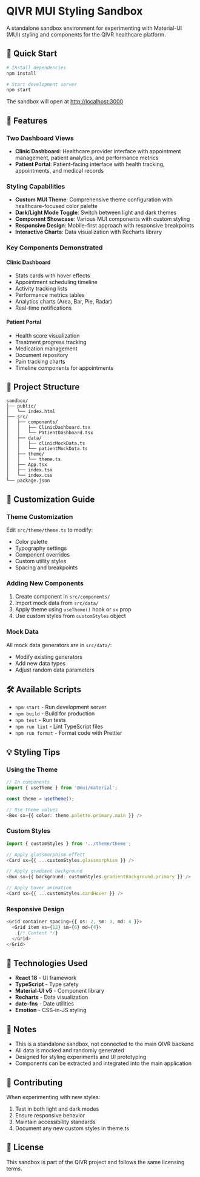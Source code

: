# QIVR MUI Styling Sandbox

A standalone sandbox environment for experimenting with Material-UI (MUI) styling and components for the QIVR healthcare platform.

## 🚀 Quick Start

```bash
# Install dependencies
npm install

# Start development server
npm start
```

The sandbox will open at [http://localhost:3000](http://localhost:3000)

## 🎨 Features

### Two Dashboard Views
- **Clinic Dashboard**: Healthcare provider interface with appointment management, patient analytics, and performance metrics
- **Patient Portal**: Patient-facing interface with health tracking, appointments, and medical records

### Styling Capabilities
- **Custom MUI Theme**: Comprehensive theme configuration with healthcare-focused color palette
- **Dark/Light Mode Toggle**: Switch between light and dark themes
- **Component Showcase**: Various MUI components with custom styling
- **Responsive Design**: Mobile-first approach with responsive breakpoints
- **Interactive Charts**: Data visualization with Recharts library

### Key Components Demonstrated

#### Clinic Dashboard
- Stats cards with hover effects
- Appointment scheduling timeline
- Activity tracking lists
- Performance metrics tables
- Analytics charts (Area, Bar, Pie, Radar)
- Real-time notifications

#### Patient Portal
- Health score visualization
- Treatment progress tracking
- Medication management
- Document repository
- Pain tracking charts
- Timeline components for appointments

## 📁 Project Structure

```
sandbox/
├── public/
│   └── index.html
├── src/
│   ├── components/
│   │   ├── ClinicDashboard.tsx
│   │   └── PatientDashboard.tsx
│   ├── data/
│   │   ├── clinicMockData.ts
│   │   └── patientMockData.ts
│   ├── theme/
│   │   └── theme.ts
│   ├── App.tsx
│   ├── index.tsx
│   └── index.css
└── package.json
```

## 🎯 Customization Guide

### Theme Customization

Edit `src/theme/theme.ts` to modify:
- Color palette
- Typography settings
- Component overrides
- Custom utility styles
- Spacing and breakpoints

### Adding New Components

1. Create component in `src/components/`
2. Import mock data from `src/data/`
3. Apply theme using `useTheme()` hook or `sx` prop
4. Use custom styles from `customStyles` object

### Mock Data

All mock data generators are in `src/data/`:
- Modify existing generators
- Add new data types
- Adjust random data parameters

## 🛠️ Available Scripts

- `npm start` - Run development server
- `npm build` - Build for production
- `npm test` - Run tests
- `npm run lint` - Lint TypeScript files
- `npm run format` - Format code with Prettier

## 💡 Styling Tips

### Using the Theme

```typescript
// In components
import { useTheme } from '@mui/material';

const theme = useTheme();

// Use theme values
<Box sx={{ color: theme.palette.primary.main }} />
```

### Custom Styles

```typescript
import { customStyles } from '../theme/theme';

// Apply glassmorphism effect
<Card sx={{ ...customStyles.glassmorphism }} />

// Apply gradient background
<Box sx={{ background: customStyles.gradientBackground.primary }} />

// Apply hover animation
<Card sx={{ ...customStyles.cardHover }} />
```

### Responsive Design

```typescript
<Grid container spacing={{ xs: 2, sm: 3, md: 4 }}>
  <Grid item xs={12} sm={6} md={4}>
    {/* Content */}
  </Grid>
</Grid>
```

## 🔧 Technologies Used

- **React 18** - UI framework
- **TypeScript** - Type safety
- **Material-UI v5** - Component library
- **Recharts** - Data visualization
- **date-fns** - Date utilities
- **Emotion** - CSS-in-JS styling

## 📝 Notes

- This is a standalone sandbox, not connected to the main QIVR backend
- All data is mocked and randomly generated
- Designed for styling experiments and UI prototyping
- Components can be extracted and integrated into the main application

## 🤝 Contributing

When experimenting with new styles:
1. Test in both light and dark modes
2. Ensure responsive behavior
3. Maintain accessibility standards
4. Document any new custom styles in theme.ts

## 📄 License

This sandbox is part of the QIVR project and follows the same licensing terms.